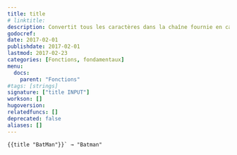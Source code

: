 ```yaml
---
title: title
# linktitle:
description: Convertit tous les caractères dans la chaîne fournie en casse du titre.
godocref:
date: 2017-02-01
publishdate: 2017-02-01
lastmod: 2017-02-23
categories: [Fonctions, fondamentaux]
menu:
  docs:
    parent: "Fonctions"
#tags: [strings]
signature: ["title INPUT"]
workson: []
hugoversion:
relatedfuncs: []
deprecated: false
aliases: []
---
```



```
{{title "BatMan"}}` → "Batman"
```
